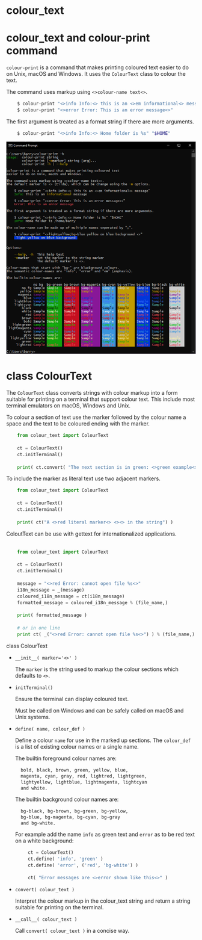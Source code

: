 # colour_text

# colour_text and colour-print command

`colour-print` is a command that makes printing coloured text
easier to do on Unix, macOS and Windows. It uses the `ColourText`
class to colour the text.

The command uses markup using `<>colour-name text<>`.

``` bash
    $ colour-print "<>info Info:<> this is an <>em informational<> message"
    $ colour-print "<>error Error: This is an error message<>"
```

The first argument is treated as a format string if there are more arguments.

``` bash
    $ colour-print "<>info Info:<> Home folder is %s" "$HOME"
```

![screenshot of help output](https://raw.githubusercontent.com/barry-scott/CLI-tools/master/Source/colour_text/colour-print-help.png)

# class ColourText

The `ColourText` class converts strings with colour markup into
a form suitable for printing on a terminal that support colour
text. This include most terminal emulators on macOS, Windows
and Unix.

To colour a section of text use the marker followed by the colour
name a space and the text to be coloured ending with the marker.

``` python
    from colour_text import ColourText

    ct = ColourText()
    ct.initTerminal()

    print( ct.convert( "The next section is in green: <>green example<>." ) )
```

To include the marker as literal text use two adjacent markers.

``` python
    from colour_text import ColourText

    ct = ColourText()
    ct.initTerminal()

    print( ct("A <>red literal marker<> <><> in the string") )
```

ColoutText can be use with gettext for internationalized applications.

``` python

    from colour_text import ColourText

    ct = ColourText()
    ct.initTerminal()

    message = "<>red Error: cannot open file %s<>"
    i18n_message = _(message)
    coloured_i18n_message = ct(i18n_message)
    formatted_message = coloured_i18n_message % (file_name,)

    print( formatted_message )

    # or in one line
    print ct( _("<>red Error: cannot open file %s<>") ) % (file_name,) )
```

class ColourText

- `__init__( marker='<>' )`

    The `marker` is the string used to markup the colour sections
    which defaults to `<>`.

- `initTerminal()`

    Ensure the terminal can display coloured text.

    Must be called on Windows and can be safely called on macOS and Unix systems.

- `define( name, colour_def )`

    Define a colour `name` for use in the marked up sections.
    The `colour_def` is a list of existing colour names
    or a single name.

    The builtin foreground colour names are:

        bold, black, brown, green, yellow, blue,
        magenta, cyan, gray, red, lightred, lightgreen,
        lightyellow, lightblue, lightmagenta, lightcyan
        and white.

    The builtin background colour names are:

        bg-black, bg-brown, bg-green, bg-yellow,
        bg-blue, bg-magenta, bg-cyan, bg-gray
        and bg-white.

    For example add the name `info` as green text and `error` as
    to be red text on a white background:

``` python
        ct = ColourText()
        ct.define( 'info', 'green' )
        ct.define( 'error', ('red', 'bg-white') )

        ct( "Error messages are <>error shown like this<>" ) 
```

- `convert( colour_text )`

    Interpret the colour markup in the colour_text string
    and return a string suitable for printing on the terminal.

- `__call__( colour_text )`

    Call `convert( colour_text )` in a concise way.
